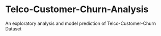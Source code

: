 # Telco-Customer-Churn-Analysis
An exploratory analysis and model prediction of Telco-Customer-Churn Dataset
